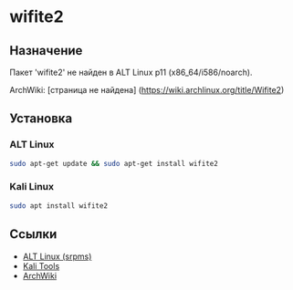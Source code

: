 # wifite2

## Назначение

Пакет 'wifite2' не найден в ALT Linux p11 (x86_64/i586/noarch).

ArchWiki: [страница не найдена] (https://wiki.archlinux.org/title/Wifite2)

## Установка

### ALT Linux
```bash
sudo apt-get update && sudo apt-get install wifite2
```

### Kali Linux
```bash
sudo apt install wifite2
```

## Ссылки

- [ALT Linux (srpms)](https://packages.altlinux.org/ru/p11/srpms/wifite2/)
- [Kali Tools](https://www.kali.org/tools/wifite2/)
- [ArchWiki](https://wiki.archlinux.org/title/Wifite2)
